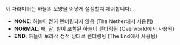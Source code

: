 이 파라미터는 하늘의 모양을 어떻게 설정할지 제어합니다:

- **NONE**: 하늘이 전혀 렌더링되지 않음 (The Nether에서 사용됨)
- **NORMAL**: 해, 달, 별이 포함된 하늘이 렌더링됨 (Overworld에서 사용됨)
- **END**: 하늘이 보라색 정적 상태로 렌더링됨 (The End에서 사용됨)